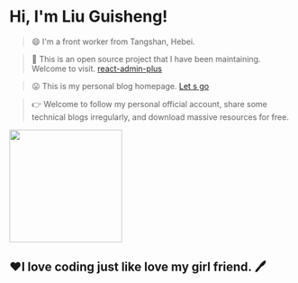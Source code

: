 # Hi, I'm Liu Guisheng!

> 😄 I'm a front worker from Tangshan, Hebei.

> 🤔 This is an open source project that I have been maintaining. Welcome to visit. [react-admin-plus](https://qisi007.github.io/react-admin-plus/#/login)

> 😛 This is my personal blog homepage. [Let s go](https://qisi007.github.io/)

> 👉 Welcome to follow my personal official account, share some technical blogs irregularly, and download massive resources for free.

<img src="https://vkceyugu.cdn.bspapp.com/VKCEYUGU-f20515e1-37e5-4b42-8f7d-454ec2a98cdd/535c6858-8577-4aca-88bd-89b5a7acfaef.jpg" style="width: 200px">

<h2>❤️I love coding just like love my girl friend.&nbsp;🖊️</h2>


